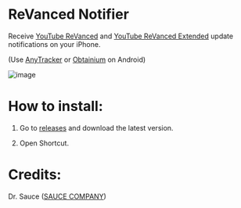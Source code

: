 # ReVanced Notifier
Receive [YouTube ReVanced](https://dev.revanced.app/) and [YouTube ReVanced Extended](https://github.com/inotia00/ReVanced_Extended) update notifications on your iPhone.

(Use [AnyTracker](https://play.google.com/store/apps/details?id=com.shervinkoushan.anyTracker) or [Obtainium](https://github.com/ImranR98/Obtainium) on Android)

![image](https://github.com/Dr-Sauce/ReVancedNotifier/assets/82555878/afd97fb8-94e0-4b15-a47b-f4c80edd0df2)

# How to install:

1. Go to [releases](https://github.com/Dr-Sauce/ReVancedNotifier/releases/latest) and download the latest version.

2. Open Shortcut. 

# Credits:

Dr. Sauce ([SAUCE COMPANY](https://m.blog.naver.com/saucecompany_))
